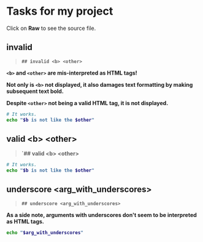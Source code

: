 # Tasks for my project

Click on **Raw** to see the source file.

## invalid <b> <other>

> `## invalid <b> <other>`

`<b>` and `<other>` are mis-interpreted as HTML tags!

Not only is `<b>` not displayed, it also damages text formatting by
making subsequent text bold.

Despite `<other>` not being a valid HTML tag, it is not displayed.

~~~ sh
# It works.
echo "$b is not like the $other"
~~~

## valid \<b> \<other>

> `## valid \<b> \<other>

~~~ sh
# It works.
echo "$b is not like the $other"
~~~

## underscore <arg_with_underscores>

> `## underscore <arg_with_underscores>`

As a side note, arguments with underscores don't seem to be interpreted as HTML tags.

~~~ sh
echo "$arg_with_underscores"
~~~

